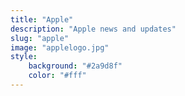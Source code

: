 ```yaml
---
title: "Apple"
description: "Apple news and updates"
slug: "apple"
image: "applelogo.jpg"
style:
    background: "#2a9d8f"
    color: "#fff"
---
```


